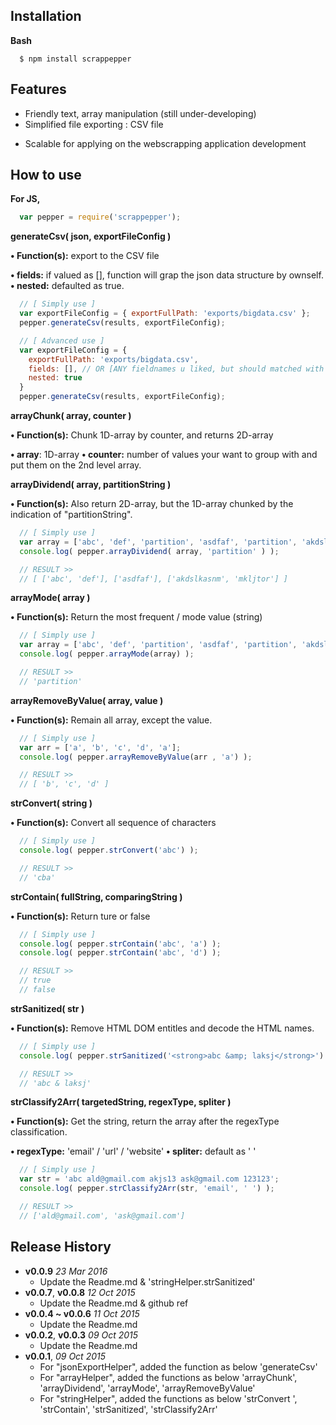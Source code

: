 <!-- wooden pepper grinders  -->

## Installation

  **Bash**
```
  $ npm install scrappepper
```

## Features

  * Friendly text, array manipulation (still under-developing)
  * Simplified file exporting : CSV file
  <!-- * Support the express server  (pending) -->
  * Scalable for applying on the webscrapping application development

## How to use
  **For JS,**

  ```js
    var pepper = require('scrappepper');
  ```

  **generateCsv( json, exportFileConfig )**

  __&#8226; Function(s):__ export to the CSV file

  __&#8226; fields:__ if valued as [], function will grap the json data structure by ownself.
  __&#8226; nested:__ defaulted as true.

  ```js
    // [ Simply use ]
    var exportFileConfig = { exportFullPath: 'exports/bigdata.csv' };
    pepper.generateCsv(results, exportFileConfig);

    // [ Advanced use ]
    var exportFileConfig = {
      exportFullPath: 'exports/bigdata.csv',
      fields: [], // OR [ANY fieldnames u liked, but should matched with the key(s) in JSON!!]
      nested: true
    }
    pepper.generateCsv(results, exportFileConfig);

  ```

  **arrayChunk( array, counter )**

  __&#8226; Function(s):__ Chunk 1D-array by counter, and returns 2D-array

  __&#8226; array__: 1D-array
  __&#8226; counter:__ number of values your want to group with and put them on the 2nd level array.

  **arrayDividend( array, partitionString )**

  __&#8226; Function(s):__ Also return 2D-array, but the 1D-array chunked by the indication of "partitionString".

  ```js
    // [ Simply use ]
    var array = ['abc', 'def', 'partition', 'asdfaf', 'partition', 'akdslkasnm', 'mkljtor']
    console.log( pepper.arrayDividend( array, 'partition' ) );

    // RESULT >>
    // [ ['abc', 'def'], ['asdfaf'], ['akdslkasnm', 'mkljtor'] ]
  ```

  **arrayMode( array )**

  __&#8226; Function(s):__ Return the most frequent / mode value (string)

  ```js
    // [ Simply use ]
    var array = ['abc', 'def', 'partition', 'asdfaf', 'partition', 'akdslkasnm', 'mkljtor']
    console.log( pepper.arrayMode(array) );

    // RESULT >>
    // 'partition'
  ```

  **arrayRemoveByValue( array, value )**

  __&#8226; Function(s):__ Remain all array, except the value.

  ```js
    // [ Simply use ]
    var arr = ['a', 'b', 'c', 'd', 'a'];
    console.log( pepper.arrayRemoveByValue(arr , 'a') );

    // RESULT >>
    // [ 'b', 'c', 'd' ]
  ```

  **strConvert( string )**

  __&#8226; Function(s):__ Convert all sequence of characters

  ```js
    // [ Simply use ]
    console.log( pepper.strConvert('abc') );

    // RESULT >>
    // 'cba'
  ```

  **strContain( fullString, comparingString )**

  __&#8226; Function(s):__ Return ture or false

  ```js
    // [ Simply use ]
    console.log( pepper.strContain('abc', 'a') );
    console.log( pepper.strContain('abc', 'd') );

    // RESULT >>
    // true
    // false
  ```

  **strSanitized( str )**

  __&#8226; Function(s):__ Remove HTML DOM entitles and decode the HTML names.

  ```js
    // [ Simply use ]
    console.log( pepper.strSanitized('<strong>abc &amp; laksj</strong>') );

    // RESULT >>
    // 'abc & laksj'
  ```

  **strClassify2Arr( targetedString, regexType, spliter )**

  __&#8226; Function(s):__ Get the string, return the array after the regexType classification.

  __&#8226; regexType:__ 'email' / 'url' / 'website'
  __&#8226; spliter:__ default as ' '  

  ```js
    // [ Simply use ]
    var str = 'abc ald@gmail.com akjs13 ask@gmail.com 123123';
    console.log( pepper.strClassify2Arr(str, 'email', ' ') );

    // RESULT >>
    // ['ald@gmail.com', 'ask@gmail.com']
  ```

## Release History
- **v0.0.9** *23 Mar 2016*
  - Update the Readme.md & 'stringHelper.strSanitized'
- **v0.0.7**, **v0.0.8** *12 Oct 2015*
  - Update the Readme.md & github ref
- **v0.0.4 ~ v0.0.6** *11 Oct 2015*
  - Update the Readme.md
- **v0.0.2**, **v0.0.3** *09 Oct 2015*
  - Update the Readme.md
- **v0.0.1**, *09 Oct 2015*
  - For "jsonExportHelper", added the function as below
    'generateCsv'
  - For "arrayHelper", added the functions as below
    'arrayChunk', 'arrayDividend', 'arrayMode', 'arrayRemoveByValue'
  - For "stringHelper", added the functions as below
    'strConvert ', 'strContain', 'strSanitized', 'strClassify2Arr'
